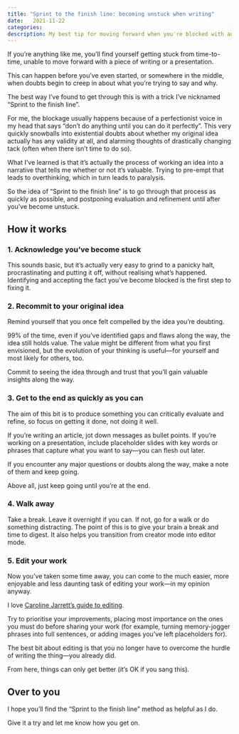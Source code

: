 ```yaml
---
title: "Sprint to the finish line: becoming unstuck when writing"
date:   2021-11-22
categories:
description: My best tip for moving forward when you're blocked with an article or a presentation.
---
```


If you’re anything like me, you’ll find yourself getting stuck from time-to-time, unable to move forward with a piece of writing or a presentation. 

This can happen before you’ve even started, or somewhere in the middle, when doubts begin to creep in about what you’re trying to say and why.

The best way I’ve found to get through this is with a trick I’ve nicknamed “Sprint to the finish line”.

For me, the blockage usually happens because of a perfectionist voice in my head that says “don’t do anything until you can do it perfectly”. This very quickly snowballs into existential doubts about whether my original idea actually has any validity at all, and alarming thoughts of drastically changing tack (often when there isn’t time to do so).

What I’ve learned is that it’s actually the process of working an idea into a narrative that tells me whether or not it’s valuable. Trying to pre-empt that leads to overthinking, which in turn leads to paralysis.

So the idea of “Sprint to the finish line” is to go through that process as quickly as possible, and postponing evaluation and refinement until after you’ve become unstuck. 

## How it works

### 1. Acknowledge you’ve become stuck

This sounds basic, but it’s actually very easy to grind to a panicky halt, procrastinating and putting it off, without realising what’s happened. Identifying and accepting the fact you’ve become blocked is the first step to fixing it. 

### 2. Recommit to your original idea 

Remind yourself that you once felt compelled by the idea you’re doubting. 

99% of the time, even if you’ve identified gaps and flaws along the way, the idea still holds value. The value might be different from what you first envisioned, but the evolution of your thinking is useful—for yourself and most likely for others, too. 

Commit to seeing the idea through and trust that you’ll gain valuable insights along the way.

### 3. Get to the end as quickly as you can

The aim of this bit is to produce something you can critically evaluate and refine, so focus on getting it done, not doing it well.

If you’re writing an article, jot down messages as bullet points. If you’re working on a presentation, include placeholder slides with key words or phrases that capture what you want to say—you can flesh out later.

If you encounter any major questions or doubts along the way, make a note of them and keep going.

Above all, just keep going until you’re at the end.

### 4. Walk away

Take a break. Leave it overnight if you can. If not, go for a walk or do something distracting. The point of this is to give your brain a break and time to digest. It also helps you transition from creator mode into editor mode.

### 5. Edit your work

Now you’ve taken some time away, you can come to the much easier, more enjoyable and less daunting task of editing your work—in my opinion anyway.

I love [Caroline Jarrett’s guide to editing](https://editingthatworks.com/).

Try to prioritise your improvements, placing most importance on the ones you must do before sharing your work (for example, turning memory-jogger phrases into full sentences, or adding images you’ve left placeholders for).
 
The best bit about editing is that you no longer have to overcome the hurdle of writing the thing—you already did. 

From here, things can only get better (it’s OK if you sang this). 

## Over to you

I hope you’ll find the “Sprint to the finish line” method as helpful as I do.

Give it a try and let me know how you get on.

